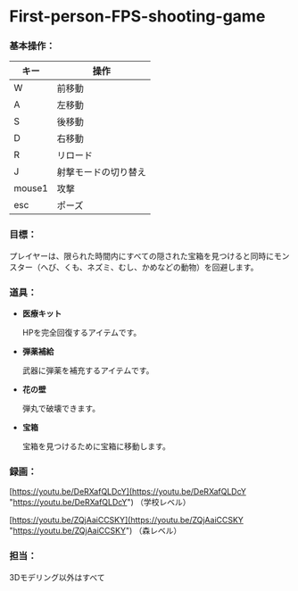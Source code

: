 # First-person-FPS-shooting-game

### **基本操作：**

| **キー**      | **操作**       |
| ---------- | ---------- |
| W      | 前移動        |
| A      | 左移動        |
| S      | 後移動        |
| D      | 右移動        |
| R      | リロード       |
| J      | 射撃モードの切り替え |
| mouse1 | 攻撃         |
| esc    | ポーズ        |

### **目標：**

プレイヤーは、限られた時間内にすべての隠された宝箱を見つけると同時にモンスター（へび、くも、ネズミ、むし、かめなどの動物）を回避します。

### **道具：**

-   **医療キット**

    HPを完全回復するアイテムです。
-   **弾薬補給**

    武器に弾薬を補充するアイテムです。
-   **花の壁**

    弾丸で破壊できます。
-   **宝箱**

    宝箱を見つけるために宝箱に移動します。

### **録画：**

[https://youtu.be/DeRXafQLDcY](https://youtu.be/DeRXafQLDcY "https://youtu.be/DeRXafQLDcY") （学校レベル）

[https://youtu.be/ZQjAaiCCSKY](https://youtu.be/ZQjAaiCCSKY "https://youtu.be/ZQjAaiCCSKY") （森レベル）

### **担当：**

3Dモデリング以外はすべて
